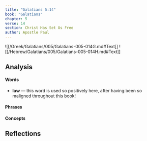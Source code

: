 ```yaml
---
title: "Galatians 5:14"
book: "Galatians"
chapter: 5
verse: 14
section: Christ Has Set Us Free
author: Apostle Paul
---
```

![[/Greek/Galatians/005/Galatians-005-014G.md#Text]]
![[/Hebrew/Galatians/005/Galatians-005-014H.md#Text]]

## Analysis

#### Words
- **law** — this word is used so positively here, after having been so maligned throughout this book!

#### Phrases

#### Concepts

## Reflections
